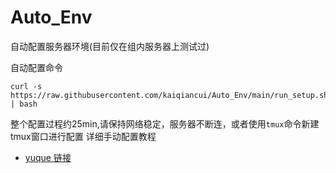 # Auto_Env
 自动配置服务器环境(目前仅在组内服务器上测试过)

自动配置命令
```shell
curl -s https://raw.githubusercontent.com/kaiqiancui/Auto_Env/main/run_setup.sh | bash
```
整个配置过程约25min,请保持网络稳定，服务器不断连，或者使用`tmux`命令新建tmux窗口进行配置
详细手动配置教程
- [yuque 链接](https://www.yuque.com/yuqueyonghu6eqeyl/eryemy/vo53eiuged7i3vhx?singleDoc#)